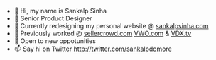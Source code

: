 - 👋 Hi, my name is Sankalp Sinha
- 🌱 Senior Product Designer
- 🎨 Currently redesigning my personal website @ [sankalpsinha.com](sankalpsinha.com)
- 💼 Previously worked @ [sellercrowd.com](sellercrowd.com) [VWO.com](VWO.com) & [VDX.tv](VDX.tv)
- 👀 Open to new oppotunities
- 📫 Say hi on Twitter http://twitter.com/sankalpdomore

<!---
sankalpdomore/sankalpdomore is a ✨ special ✨ repository because its `README.md` (this file) appears on your GitHub profile.
You can click the Preview link to take a look at your changes.
--->
